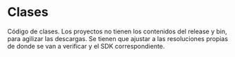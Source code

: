 # Clases
Código de clases.
Los proyectos no tienen los contenidos del release y bin, para agilizar las descargas. Se tienen que ajustar a las resoluciones propias de donde se van a verificar y el SDK correspondiente.
